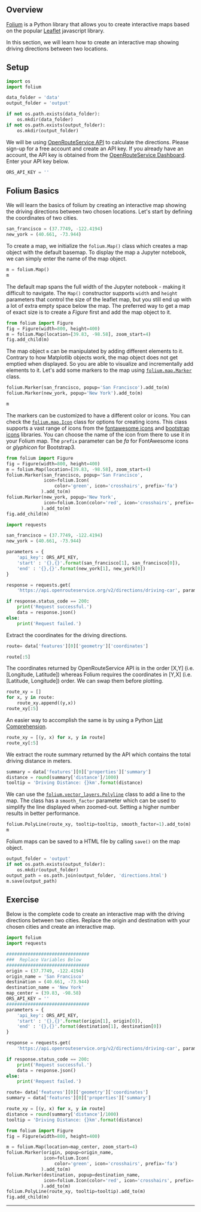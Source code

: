 ## Overview

[Folium](https://python-visualization.github.io/folium/) is a Python library that allows you to create interactive maps based on the popular [Leaflet](https://leafletjs.com/) javascript library.

In this section, we will learn how to create an interactive map showing driving directions between two locations.

## Setup



```python
import os
import folium
```


```python
data_folder = 'data'
output_folder = 'output'

if not os.path.exists(data_folder):
    os.mkdir(data_folder)
if not os.path.exists(output_folder):
    os.mkdir(output_folder)
```

We will be using [OpenRouteService API](https://openrouteservice.org/) to calculate the directions. Please sign-up for a free account and create an API key. If you already have an account, the API key is obtained from the [OpenRouteService Dashboard](https://openrouteservice.org/dev/#/home). Enter your API key below.


```python
ORS_API_KEY = ''
```

## Folium Basics

We will learn the basics of folium by creating an interactive map showing the driving directions between two chosen locations. Let's start by defining the coordinates of two cities.


```python
san_francisco = (37.7749, -122.4194)
new_york = (40.661, -73.944)
```

To create a map, we initialize the `folium.Map()` class which creates a map object with the default basemap. To display the map a Jupyter notebook, we can simply enter the name of the map object.


```python
m = folium.Map()
m
```

The default map spans the full width of the Jupyter notebook - making it difficult to navigate. The `Map()` constructor supports `width` and `height` parameters that control the size of the leaflet map, but you still end up with a lot of extra empty space below the map. The preferred way to get a map of exact size is to create a *Figure* first and add the map object to it.


```python
from folium import Figure
fig = Figure(width=800, height=400)
m = folium.Map(location=[39.83, -98.58], zoom_start=4)
fig.add_child(m)
```

The map object `m` can be manipulated by adding different elements to it. Contrary to how Matplotlib objects work, the map object does not get emptied when displayed. So you are able to visualize and incrementally add elements to it. Let's add some markers to the map using [`folium.map.Marker`](https://python-visualization.github.io/folium/modules.html#folium.map.Marker) class.


```python
folium.Marker(san_francisco, popup='San Francisco').add_to(m)
folium.Marker(new_york, popup='New York').add_to(m)

m
```

The markers can be customized to have a different color or icons. You can check the [`folium.map.Icon`](https://python-visualization.github.io/folium/modules.html#folium.map.Icon) class for options for creating icons. This class supports a vast range of icons from the [fontawesome icons](https://fontawesome.com/search?m=free&c=maps) and [bootstrap icons](https://getbootstrap.com/docs/3.3/components/) libraries. You can choose the name of the icon from there to use it in your Folium map. The `prefix` parameter can be *fa* for FontAwesome icons or *glyphicon* for Bootstrap3.


```python
from folium import Figure
fig = Figure(width=800, height=400)
m = folium.Map(location=[39.83, -98.58], zoom_start=4)
folium.Marker(san_francisco, popup='San Francisco',
              icon=folium.Icon(
                  color='green', icon='crosshairs', prefix='fa')
             ).add_to(m)
folium.Marker(new_york, popup='New York', 
              icon=folium.Icon(color='red', icon='crosshairs', prefix='fa')
             ).add_to(m)
fig.add_child(m)

```


```python
import requests

san_francisco = (37.7749, -122.4194)
new_york = (40.661, -73.944)

parameters = {
    'api_key': ORS_API_KEY,
    'start' : '{},{}'.format(san_francisco[1], san_francisco[0]),
    'end' : '{},{}'.format(new_york[1], new_york[0])
}

response = requests.get(
    'https://api.openrouteservice.org/v2/directions/driving-car', params=parameters)

if response.status_code == 200:
    print('Request successful.')
    data = response.json()
else:
    print('Request failed.')

```

Extract the coordinates for the driving directions.


```python
route= data['features'][0]['geometry']['coordinates']
```


```python
route[:5]
```

The coordinates returned by OpenRouteService API is in the order [X,Y] (i.e. [Longitude, Latitude]) whereas Folium requires the coordinates in [Y,X] (i.e. [Latitude, Longitude]) order. We can swap them before plotting.


```python
route_xy = []
for x, y in route:
    route_xy.append((y,x))
route_xy[:5]
```

An easier way to accomplish the same is by using a Python [List Comprehension](https://www.w3schools.com/python/python_lists_comprehension.asp).


```python
route_xy = [(y, x) for x, y in route]
route_xy[:5]
```

We extract the route summary returned by the API which contains the total driving distance in meters.


```python
summary = data['features'][0]['properties']['summary']
distance = round(summary['distance']/1000)
tooltip = 'Driving Distance: {}km'.format(distance)
```

We can use the [`folium.vector_layers.Polyline`](https://python-visualization.github.io/folium/modules.html#folium.vector_layers.PolyLine) class to add a line to the map. The class has a `smooth_factor` parameter which can be used to simplify the line displayed when zoomed-out. Setting a higher number results in better performance.


```python
folium.PolyLine(route_xy, tooltip=tooltip, smooth_factor=1).add_to(m)
m
```

Folium maps can be saved to a HTML file by calling `save()` on the map object.


```python
output_folder = 'output'
if not os.path.exists(output_folder):
    os.mkdir(output_folder)
output_path = os.path.join(output_folder, 'directions.html')
m.save(output_path)
```

## Exercise

Below is the complete code to create an interactive map with the driving directions between two cities. Replace the origin and destination with your chosen cities and create an interactive map.


```python
import folium
import requests

###############################
###  Replace Variables Below 
###############################
origin = (37.7749, -122.4194)
origin_name = 'San Francisco'
destination = (40.661, -73.944)
destination_name = 'New York'
map_center = (39.83, -98.58)
ORS_API_KEY = ''
###############################
parameters = {
    'api_key': ORS_API_KEY,
    'start' : '{},{}'.format(origin[1], origin[0]),
    'end' : '{},{}'.format(destination[1], destination[0])
}

response = requests.get(
    'https://api.openrouteservice.org/v2/directions/driving-car', params=parameters)

if response.status_code == 200:
    print('Request successful.')
    data = response.json()
else:
    print('Request failed.')

route= data['features'][0]['geometry']['coordinates']
summary = data['features'][0]['properties']['summary']

route_xy = [(y, x) for x, y in route]
distance = round(summary['distance']/1000)
tooltip = 'Driving Distance: {}km'.format(distance)

from folium import Figure
fig = Figure(width=800, height=400)

m = folium.Map(location=map_center, zoom_start=4)
folium.Marker(origin, popup=origin_name,
              icon=folium.Icon(
                  color='green', icon='crosshairs', prefix='fa')
             ).add_to(m)
folium.Marker(destination, popup=destination_name, 
              icon=folium.Icon(color='red', icon='crosshairs', prefix='fa')
             ).add_to(m)
folium.PolyLine(route_xy, tooltip=tooltip).add_to(m)
fig.add_child(m)
```

----
